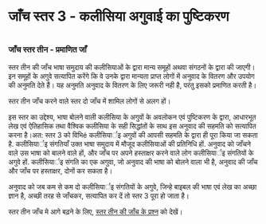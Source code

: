 # जाँच स्तर 3 - कलीसिया अगुवाई का पुष्टिकरण

 #

### जाँच स्तर तीन - प्रमाणित जाँ

स्तर तीन की जाँच भाषा समुदाय की कलीसियाओं के द्वारा मान्य समूहों अथवा संगठनों के द्वारा की जाएगी। इन समूहों के अगुवे सत्यापित करेंगे कि वे उनके द्वारा मान्यता प्राप्त लोगों में अनुवाद के वितरण और उपयोग की अनुमति देते हैं। यह अनुमति अनुवाद के वितरण के लिए जरूरी नही है, परंतु इसको प्रमाणित करती है।

स्तर तीन जाँच करने वाले स्तर दो जाँच में शामिल लोगों से अलग हों।

इस स्तर का उद्देश्य, भाषा बोलने वाली कलीसिया के अगुवों के अवलोकन एवं पुष्टिकरण के द्वारा, आधारभूत लेख एवं ऐतिहासिक तथा वैश्विक कलीसिया के सही सिद्धांतों के साथ इस अनुवाद की सहमति को सत्यापित करना है।अत: स्तर 3 को विभिé कलीसियार्इ अगुवों की आपसी सहमति के द्वारा ही पूरा किया जा सकता है. कलीसियार्इ संगतियाँ उक्त भाषा समुदाय में मौजूद कलीसियाओं की प्रतिनिधि हों. अनुवाद को जाँचने वाले उस भाषा को बालने वाले हों, और जाँच पर अपने हस्ताक्षर करने वाले लोग कलीसियार्इ संगतियों के अगुवे हों. कलीसियार्इ संगति का एक अगुवा, जो अनुवाद की भाषा को बोलने वाला भी है, अनुवाद की जाँच और जाँच पर हस्ताक्षर, दोनों कर सकता है।

अनुवाद को जब कम से कम दो कलीसियार्इ संगतियों के अगुवे, जिन्हे बाइबल की भाषा एवं लेख का अच्छा ज्ञान है, अच्छी तरह से जाँचकर, सत्यापित कर दें तो स्तर 3 पूरा हो जाता है।

स्तर तीन जाँच मे आगे बढ़ने के लिए, [स्तर तीन की जाँच के प्रश्न](../level3-questions/01.md) को देखें।

